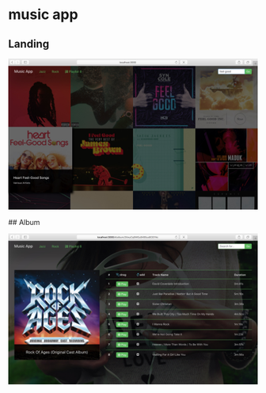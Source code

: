 # music app

## Landing
<p align="center">
<img src="https://github.com/dariuszsobkowicz/music-app/blob/master/git-assets/screen-a.jpg" alt="Screen Landing">
</p>
## Album
<p align="center">
<img src="https://github.com/dariuszsobkowicz/music-app/blob/master/git-assets/screen-b.jpg" alt="Screen Album">
</p>